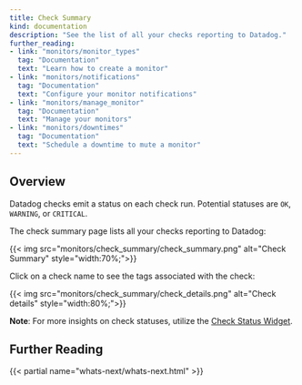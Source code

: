 ```yaml
---
title: Check Summary
kind: documentation
description: "See the list of all your checks reporting to Datadog."
further_reading:
- link: "monitors/monitor_types"
  tag: "Documentation"
  text: "Learn how to create a monitor"
- link: "monitors/notifications"
  tag: "Documentation"
  text: "Configure your monitor notifications"
- link: "monitors/manage_monitor"
  tag: "Documentation"
  text: "Manage your monitors"
- link: "monitors/downtimes"
  tag: "Documentation"
  text: "Schedule a downtime to mute a monitor"
---
```


## Overview

Datadog checks emit a status on each check run. Potential statuses are `OK`, `WARNING`, or `CRITICAL`.

The check summary page lists all your checks reporting to Datadog:

 {{< img src="monitors/check_summary/check_summary.png" alt="Check Summary"  style="width:70%;">}}

Click on a check name to see the tags associated with the check:

{{< img src="monitors/check_summary/check_details.png" alt="Check details"  style="width:80%;">}}

**Note**: For more insights on check statuses, utilize the [Check Status Widget][1].

## Further Reading 

{{< partial name="whats-next/whats-next.html" >}}

[1]: /graphing/widgets/check_status
